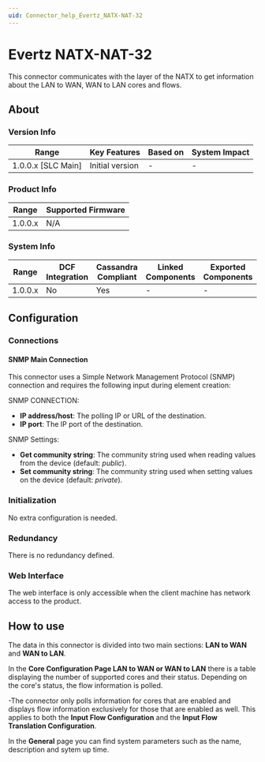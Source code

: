 ```yaml
---
uid: Connector_help_Evertz_NATX-NAT-32
---
```


# Evertz NATX-NAT-32

This connector communicates with the layer of the NATX to get information about the LAN to WAN, WAN to LAN cores and flows.

## About

### Version Info

| Range                | Key Features     | Based on     | System Impact     |
|----------------------|------------------|--------------|-------------------|
| 1.0.0.x [SLC Main]   | Initial version  | -            | -                 |

### Product Info

| Range     | Supported Firmware                            |
|-----------|-----------------------------------------------|
| 1.0.0.x   | N/A                                           |

### System Info

| Range     | DCF Integration     | Cassandra Compliant     | Linked Components     | Exported Components     |
|-----------|---------------------|-------------------------|-----------------------|-------------------------|
| 1.0.0.x   | No                  | Yes                     | -                     | -                       |

## Configuration

### Connections

#### SNMP Main Connection

This connector uses a Simple Network Management Protocol (SNMP) connection and requires the following input during element creation:

SNMP CONNECTION:

- **IP address/host**: The polling IP or URL of the destination.
- **IP port**: The IP port of the destination.

SNMP Settings:

- **Get community string**: The community string used when reading values from the device (default: *public*).
- **Set community string**: The community string used when setting values on the device (default: *private*).

### Initialization

No extra configuration is needed.

### Redundancy

There is no redundancy defined.

### Web Interface

The web interface is only accessible when the client machine has network access to the product.

## How to use

The data in this connector is divided into two main sections: **LAN to WAN** and **WAN to LAN**.

In the **Core Configuration Page LAN to WAN or WAN to LAN** there is a table displaying the number of supported cores and their status. Depending on the core's status, the flow information is polled.

-The connector only polls information for cores that are enabled and displays flow information exclusively for those that are enabled as well. This applies to both the **Input Flow Configuration** and the **Input Flow Translation Configuration**.

In the **General** page you can find system parameters such as the name, description and sytem up time.